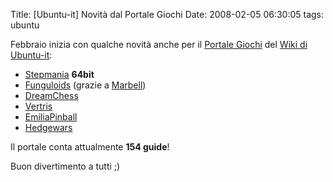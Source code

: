 Title: [Ubuntu-it] Novità dal Portale Giochi
Date:  2008-02-05 06:30:05
tags: ubuntu

Febbraio inizia con qualche novità anche per il [Portale Giochi][2] del [Wiki
di Ubuntu-it][3]:

 * [Stepmania][4] **64bit**
 * [Funguloids][5] (grazie a [Marbell][6])
 * [DreamChess][7]
 * [Vertris][8]
 * [EmiliaPinball][9]
 * [Hedgewars][10]

Il portale conta attualmente **154 guide**!


Buon divertimento a tutti ;)

   [2]: http://wiki.ubuntu-it.org/Giochi

   [3]: http://wiki.ubuntu-it.org/

   [4]: http://wiki.ubuntu-it.org/Giochi/Simulazione/Stepmania

   [5]: http://wiki.ubuntu-it.org/Giochi/Puzzle/Funguloids

   [6]: http://forum.ubuntu-it.org/index.php?action=profile;u=18502

   [7]: http://wiki.ubuntu-it.org/Giochi/Puzzle/DreamChess

   [8]: http://wiki.ubuntu-it.org/Giochi/Puzzle/Vertris

   [9]: http://wiki.ubuntu-it.org/Giochi/Puzzle/EmiliaPinball

   [10]: http://wiki.ubuntu-it.org/Giochi/Puzzle/Hedgewars
